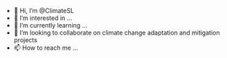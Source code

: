 - 👋 Hi, I’m @ClimateSL
- 👀 I’m interested in ...
- 🌱 I’m currently learning ...
- 💞️ I’m looking to collaborate on climate change adaptation and mitigation projects 
- 📫 How to reach me ...

<!---
ClimateSL/ClimateSL is a ✨ special ✨ repository because its `README.md` (this file) appears on your GitHub profile.
You can click the Preview link to take a look at your changes.
--->
